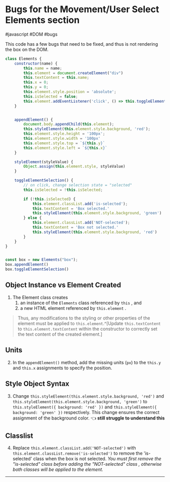 # Bugs for the Movement/User Select Elements section

#javascript #DOM #bugs


This code has a few bugs that need to be fixed, and thus is not rendering the box on the DOM.


```js 
class Elements {
    constructor(name) {
        this.name = name;
        this.element = document.createElement("div")
        this.textContent = this.name;
        this.x = 0;
        this.y = 0;
        this.element.style.position = 'absolute';
        this.isSelected = false;
        this.element.addEventListener('click', () => this.toggleElementSelection())
    }


    appendElement() {
        document.body.appendChild(this.element);
        this.styleElement(this.element.style.background, 'red');
        this.element.style.height = '100px';
        this.element.style.width = '100px'
        this.element.style.top = `${this.y}`
        this.element.style.left = `${this.x}`
    }

    styleElement(styleValue) {
        Object.assign(this.element.style, styleValue)
    }

    toggleElementSelection() {
        // on click, change selection state = "selected"
        this.isSelected = !this.isSelected;

        if (!this.isSelected) {
            this.element.classList.add('is-selected');
            this.textContent = 'Box selected.'
            this.styleElement(this.element.style.background, 'green')
        } else {
            this.element.classList.add('NOT-selected');
            this.textContent = 'Box not selected.'
            this.styleElement(this.element.style.background, 'red')
        }
    }
}


const box = new Elements("box");
box.appendElement()
box.toggleElementSelection()

```

## Object Instance vs Element Created
1. The Element class creates 
   1. an instance of the `Elements` class referenced by `this` , and
   2. a new HTML element referenced by `this.element` . 

> Thus, any modifications to the styling or other properties of the element must be applied to `this.element`.^[Update `this.textContent` to `this.element.textContent` within the constructor to correctly set the text content of the created element.]

   

## Units 
2. In the `appendElement()` method, add the missing units (`px`) to the `this.y` and `this.x` assignments to specify the position.


## Style Object Syntax 
3. Change `this.styleElement(this.element.style.background, 'red')` and `this.styleElement(this.element.style.background, 'green')` to `this.styleElement({ background: 'red' })` and `this.styleElement({ background: 'green' })` respectively. This change ensures the correct assignment of the background color. 👈 **still struggle to understand this** 
   
## Classlist
4. Replace `this.element.classList.add('NOT-selected')` with `this.element.classList.remove('is-selected')` to remove the 'is-selected' class when the box is not selected. _You must first remove the "is-selected" class before adding the "NOT-selected" class , otherwise both classes will be applied to the element._

---

